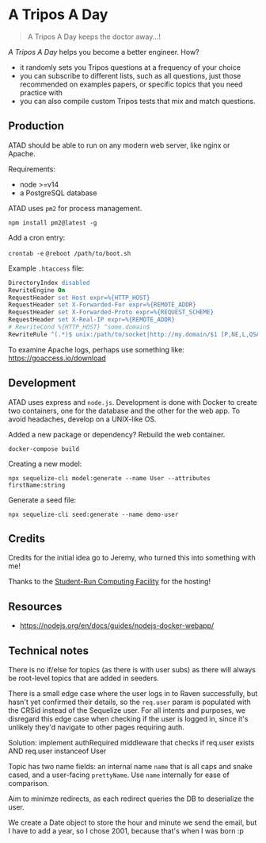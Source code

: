 # A Tripos A Day

> A Tripos A Day keeps the doctor away...!

*A Tripos A Day* helps you become a better engineer. How?

* it randomly sets you Tripos questions at a frequency of your choice
* you can subscribe to different lists, such as all questions, just those recommended on examples papers, or specific topics that you need practice with
* you can also compile custom Tripos tests that mix and match questions.

## Production

ATAD should be able to run on any modern web server, like nginx or Apache.

Requirements:

* node >=v14
* a PostgreSQL database

ATAD uses `pm2` for process management.

`npm install pm2@latest -g`

Add a cron entry:

`crontab -e`
`@reboot /path/to/boot.sh`

Example `.htaccess` file:

```apache
DirectoryIndex disabled
RewriteEngine On
RequestHeader set Host expr=%{HTTP_HOST}
RequestHeader set X-Forwarded-For expr=%{REMOTE_ADDR}
RequestHeader set X-Forwarded-Proto expr=%{REQUEST_SCHEME}
RequestHeader set X-Real-IP expr=%{REMOTE_ADDR}
# RewriteCond %{HTTP_HOST} ^some.domain$
RewriteRule ^(.*)$ unix:/path/to/socket|http://my.domain/$1 [P,NE,L,QSA]
```

To examine Apache logs, perhaps use something like: https://goaccess.io/download

## Development

ATAD uses express and `node.js`. Development is done with Docker to create two containers, one for the database and the other for the web app. To avoid headaches, develop on a UNIX-like OS.

Added a new package or dependency? Rebuild the web container.

`docker-compose build`

Creating a new model:

`npx sequelize-cli model:generate --name User --attributes firstName:string`

Generate a seed file:

`npx sequelize-cli seed:generate --name demo-user`


## Credits

Credits for the initial idea go to Jeremy, who  turned this into something with me!

Thanks to the [Student-Run Computing Facility](https://www.srcf.net/) for the hosting!

## Resources

* https://nodejs.org/en/docs/guides/nodejs-docker-webapp/

## Technical notes

There is no if/else for topics (as there is with user subs) as there will always be root-level topics that are added in seeders.

There is a small edge case where the user logs in to Raven successfully, but hasn't yet confirmed their details, so the `req.user` param is populated with the CRSid instead of the Sequelize user. For all intents and purposes, we disregard this edge case when checking if the user is logged in, since it's unlikely they'd navigate to other pages requiring auth.

Solution: implement authRequired middleware that checks if req.user exists AND req.user instanceof User

Topic has two name fields: an internal name `name` that is all caps and snake cased, and a user-facing `prettyName`. Use `name` internally for ease of comparison.

Aim to minimze redirects, as each redirect queries the DB to deserialize the user.

We create a Date object to store the hour and minute we send the email, but I have to add a year, so I chose 2001, because that's when I was born :p